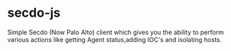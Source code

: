 # secdo-js
Simple Secdo (Now Palo Alto) client which gives you the ability to perform various actions like getting Agent status,adding IOC's and isolating hosts.
